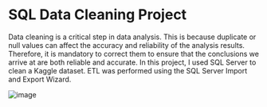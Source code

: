 # SQL Data Cleaning Project
Data cleaning is a critical step in data analysis. This is because duplicate or null values can affect the accuracy and reliability of the analysis results. Therefore, it is mandatory to correct them 
to ensure that the conclusions we arrive at are both reliable and accurate. In this project, I used SQL Server to clean a Kaggle dataset. ETL was performed using the SQL Server Import and Export Wizard.

![image](https://github.com/HansselMorales/ProjectsPortfolio/assets/122589585/65e42eac-f33e-471b-93e3-6d46dabb5b00)
